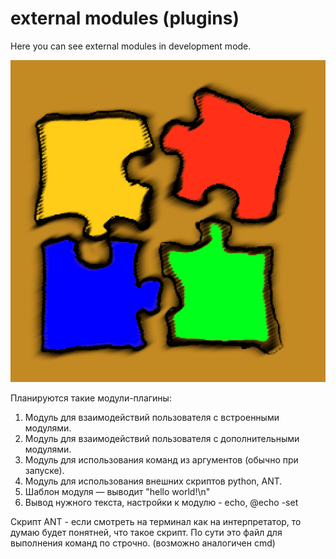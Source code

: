 # external modules (plugins)

Here you can see external modules in development mode.

![plugins.png](logo_external.png)

Планируются такие модули-плагины:

1. Модуль для взаимодействий пользователя с встроенными модулями.
2. Модуль для взаимодействий пользователя с дополнительными модулями.
3. Модуль для использования команд из аргументов (обычно при запуске).
4. Модуль для использования внешних скриптов python, ANT.
5. Шаблон модуля — выводит "hello world!\n"
6. Вывод нужного текста, настройки к модулю - echo, @echo -set

<!--
7. Стандартные команды оперирующие с числами sum del...
8. типы и переменные (list, char, number) хранить как объекты склеенными с ключами в масиве пуш анд пул
-->

Скрипт ANT - если смотреть на терминал как на интерпретатор, то думаю будет понятней, что такое скрипт. По сути это файл
для выполнения команд по строчно. (возможно аналогичен cmd)
